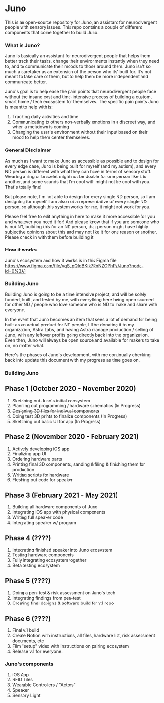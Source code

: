 # Juno
This is an open-source repository for Juno, an assistant for neurodivergent people with sensory issues. This repo contains a couple of different components that come together to build Juno. 

### What is Juno?
Juno is basically an assistant for neurodivergent people that helps them better track their tasks, change their environments instantly when they need to, and to communicate their moods to those around them. Juno isn't so much a caretaker as an extension of the person who its' built for. It's not meant to take care of them, but to help them be more independent and communicate better. 

Juno's goal is to help ease the pain points that neurodivergent people face without the insane cost and time-intensive process of building a custom, smart home / tech ecosystem for themselves. The specific pain points Juno is meant to help with is:
1. Tracking daily activities and time
2. Communicating to others non-verbally emotions in a discreet way, and when a meltdown is coming
3. Changing the user's environment without their input based on their mood to help them center themselves.

### General Disclaimer
As much as I want to make Juno as accessible as possible and to design for every edge case, Juno is being built for myself (and my autism), and every ND person is different with what they can have in terms of sensory stuff. Wearing a ring or bracelet might not be doable for one person like it is another, and some sounds that I'm cool with might not be cool with you. That's totally fine! 

But please note, I'm not able to design for every single ND person, so I am designing for myself. I am also not a representative of every single ND person, so although this system works for me, it might not work for you.

Please feel free to edit anything in here to make it more accessible for you and whatever you need it for! And please know that if you are someone who is not NT, building this for an ND person, that person might have highly subjective opinions about this and may not like it for one reason or another. Please check in with them before building it.

### How it works
Juno's ecosystem and how it works is in this Figma file: https://www.figma.com/file/vqSLpQIdBKik7RnNZOPhPz/Juno?node-id=0%3A1

### Building Juno
Building Juno is going to be a time intensive project, and will be solely funded, built, and tested by me, with everything here being open sourced for other ND / people who love someone who is ND to make and share with everyone. 

In the event that Juno becomes an item that sees a lot of demand for being built as an actual product for ND people, I'll be donating it to my organization, Astra Labs, and having Astra manage production / selling of Juno, with any leftover profits going directly back into the organization. Even then, Juno will always be open source and available for makers to take on, no matter what. 

Here's the phases of Juno's development, with me continually checking back into update this document with my progress as time goes on. 

### Building Juno

## Phase 1 (October 2020 - November 2020)
1. ~~Sketching out Juno's initial ecosystem~~
2. Planning out programming / hardware schematics (In Progress)
3. ~~Designing 3D files for indivual components~~
4. Doing test 3D prints to finalize components (In Progress)
5. Sketching out basic UI for app (In Progress)

## Phase 2 (November 2020 - February 2021)
1. Actively developing iOS app
2. Finalizing app UI
3. Ordering hardware parts 
4. Printing final 3D components, sanding & filing & finishing them for production
5. Writing scripts for hardware 
6. Fleshing out code for speaker

## Phase 3 (February 2021 - May 2021)
1. Building all hardware components of Juno
2. Integrating iOS app with physical components
3. Writing full speaker code
4. Integrating speaker w/ program

## Phase 4 (????)
1. Integrating finished speaker into Juno ecosystem
2. Testing hardware components
3. Fully integrating ecosystem together
4. Beta testing ecosystem 

## Phase 5  (????)
1. Doing a pen-test & risk assessment on Juno's tech
2. Integrating findings from pen-test
3. Creating final designs & software build for v.1 repo

## Phase 6 (????)
1. Final v.1 build
2. Create Notion with instructions, all files, hardware list, risk assessment documents, etc
3. Film "setup" video with instructions on pairing ecosystem
4. Release v.1 for everyone.


### Juno's components
1. iOS App
2. RFID Tiles
3. Wearable Controllers / "Actors"
4. Speaker
5. Sensory Light
